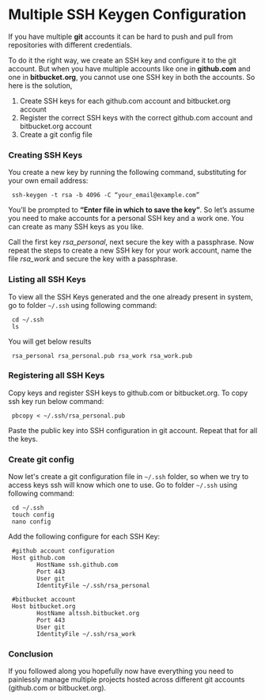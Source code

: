 # Multiple SSH Keygen Configuration
If you have multiple **git** accounts it can be hard to push and pull from repositories with different credentials. 

To do it the right way, we create an SSH key and configure it to the git account. But when you have multiple accounts like one in **github.com** and one in **bitbucket.org**, you cannot use one SSH key in both the accounts. So here is the solution,

1. Create SSH keys for each github.com account and bitbucket.org account
2. Register the correct SSH keys with the correct github.com account and bitbucket.org account
3. Create a git config file

### Creating SSH Keys
You create a new key by running the following command, substituting for your own email address:
```
 ssh-keygen -t rsa -b 4096 -C “your_email@example.com”
```
You’ll be prompted to **“Enter file in which to save the key”**. So let’s assume you need to make accounts for a personal SSH key and a work one. You can create as many SSH keys as you like.

Call the first key *rsa_personal*, next secure the key with a passphrase. Now repeat the steps to create a new SSH key for your work account, name the file *rsa_work* and secure the key with a passphrase.

### Listing all SSH Keys
To view all the SSH Keys generated and the one already present in system, go to folder `~/.ssh` using following command:
```
 cd ~/.ssh
 ls
```
You will get below results
```
 rsa_personal rsa_personal.pub rsa_work rsa_work.pub
```

### Registering all SSH Keys
Copy keys and register SSH keys to github.com or bitbucket.org. To copy ssh key run below command:
```
 pbcopy < ~/.ssh/rsa_personal.pub
```
Paste the public key into SSH configuration in git account. Repeat that for all the keys.

### Create git config
Now let's create a git configuration file in `~/.ssh` folder, so when we try to access keys ssh will know which one to use. Go to folder `~/.ssh` using following command:

```
 cd ~/.ssh
 touch config
 nano config
```
Add the following configure for each SSH Key:
```
 #github account configuration
 Host github.com
        HostName ssh.github.com
        Port 443
        User git
        IdentityFile ~/.ssh/rsa_personal

 #bitbucket account
 Host bitbucket.org
        HostName altssh.bitbucket.org
        Port 443
        User git
        IdentityFile ~/.ssh/rsa_work
```

### Conclusion
If you followed along you hopefully now have everything you need to painlessly manage multiple projects hosted across different git accounts (github.com or bitbucket.org).
